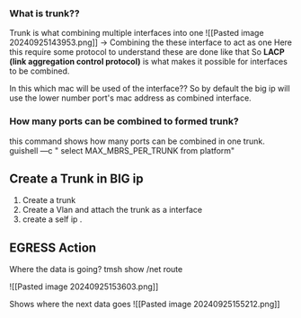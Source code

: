 ### What is trunk??
Trunk is what combining multiple interfaces into one
![[Pasted image 20240925143953.png]]
-> Combining the these interface to act as one
	Here this require some protocol to understand these are done like that
	So **LACP (link aggregation control protocol)** is what makes it possible for interfaces to be combined.


In this which mac will be used of the interface??
So by default the big ip will use the lower number port's mac address as combined interface.


### How many ports can be combined to formed trunk?
this command shows how many ports can be combined in one trunk.
	guishell —c " select MAX_MBRS_PER_TRUNK from platform"


##  Create a Trunk in BIG ip
1. Create a trunk
2. Create a Vlan and attach the trunk as a interface
3. create a self ip .


## EGRESS Action
Where the data is going?
	tmsh show /net route
	
![[Pasted image 20240925153603.png]]

Shows where the next data goes
![[Pasted image 20240925155212.png]]



